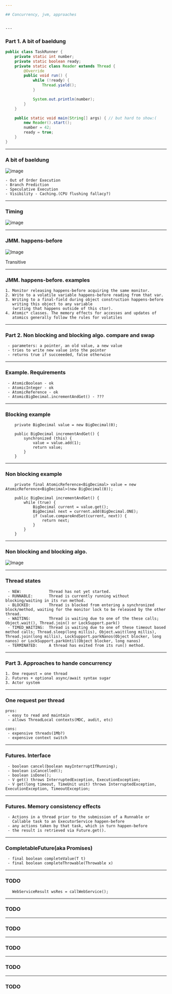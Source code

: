 ```yaml
---

## Concurrency, jvm, approaches

```
```

---
```


### Part 1. A bit of baeldung

```java
public class TaskRunner {
    private static int number;
    private static boolean ready;
    private static class Reader extends Thread {
        @Override
        public void run() {
            while (!ready) {
                Thread.yield();
            }

            System.out.println(number);
        }
    }

    public static void main(String[] args) { // but hard to show:(
        new Reader().start();
        number = 42;
        ready = true;
    }
}
```

---

### A bit of baeldung

![image](https://www.baeldung.com/wp-content/uploads/2017/08/cpu.png)

```
- Out of Order Execution
- Branch Prediction
- Speculative Execution
- Visibility - Caching.(CPU flushing fallacy?)
```

---

### Timing

![image](https://4.bp.blogspot.com/-fvYQdIN_XRM/URy239FMHPI/AAAAAAAAAGs/Jkqa8T3gbTk/s1600/MemoryHeirarchy.png)

---

### JMM. happens-before

![Image](https://www.baeldung.com/wp-content/uploads/2017/08/happens-before.png)

Transitive

---

### JMM. happens-before. examples

```
1. Monitor releasing happens-before acquiring the same monitor.
2. Write to a volatile variable happens-before reading from that var.
3. Writing to a final-field during object construction happens-before
   writing this object to any variable
   (writing that happens outside of this ctor).
4. Atomic* classes. The memory effects for accesses and updates of
   atomics generally follow the rules for volatiles
```

---

### Part 2. Non blocking and blocking algo. compare and swap

```
 - parameters: a pointer, an old value, a new value
 - tries to write new value into the pointer
 - returns true if succeeeded, false otherwise
```

---

### Example. Requirements

```
 - AtomicBoolean - ok
 - AtomicInteger - ok
 - AtomicReference - ok
 - AtomicBigDecimal.incrementAndGet() - ???
```

---

### Blocking example

```
    private BigDecimal value = new BigDecimal(0);

    public BigDecimal incrementAndGet() {
        synchronized (this) {
            value = value.add(1);
            return value;
        }
    }
```

---

### Non blocking example

```
    private final AtomicReference<BigDecimal> value = new AtomicReference<BigDecimal>(new BigDecimal(0));

    public BigDecimal incrementAndGet() {
        while (true) {
            BigDecimal current = value.get();
            BigDecimal next = current.add(BigDecimal.ONE);
            if (value.compareAndSet(current, next)) {
                return next;
            }
        }
    }
```

---

### Non blocking and blocking algo.

![Image](https://media.geeksforgeeks.org/wp-content/uploads/threadLifeCycle.jpg)

---

### Thread states

```
 - NEW:	           Thread has not yet started.
 - RUNNABLE:	   Thread is currently running without blocking/waiting in its run method.
 - BLOCKED:	       Thread is blocked from entering a synchronized block/method, waiting for the monitor lock to be released by the other thread.
 - WAITING:	       Thread is waiting due to one of the these calls; Object.wait(), Thread.join() or LockSupport.park()
 - TIMED_WAITING:  Thread is waiting due to one of these timeout based method calls; Thread.sleep(long millis), Object.wait(long millis), Thread.join(long millis), LockSupport.parkNanos(Object blocker, long nanos) or LockSupport.parkUntil(Object blocker, long nanos)
 - TERMINATED:     A thread has exited from its run() method.
```

---

### Part 3. Approaches to hande concurrency

```
1. One request = one thread
2. Futures + optional async/await syntax sugar
3. Actor system
```

---

### One request per thread

```
pros:
 - easy to read and maintain
 - allows ThreadLocal contexts(MDC, audit, etc)

cons:
 - expensive threads(1Mb?)
 - expensive context switch
```

---

### Futures. Interface

```
 - boolean cancel(boolean mayInterruptIfRunning);
 - boolean isCancelled();
 - boolean isDone();
 - V get() throws InterruptedException, ExecutionException;
 - V get(long timeout, TimeUnit unit) throws InterruptedException, ExecutionException, TimeoutException;
```

---

### Futures. Memory consistency effects

```
 - Actions in a thread prior to the submission of a Runnable or
   Callable task to an ExecutorService happen-before
 - any actions taken by that task, which in turn happen-before
 - the result is retrieved via Future.get().
```

---

### CompletableFuture(aka Promises)

```
 - final boolean completeValue(T t)
 - final boolean completeThrowable(Throwable x)
```

---

### TODO

```
   WebServiceResult wsRes = callWebService();

```

---

### TODO

---

### TODO

---

### TODO

---

### TODO

---

### TODO
